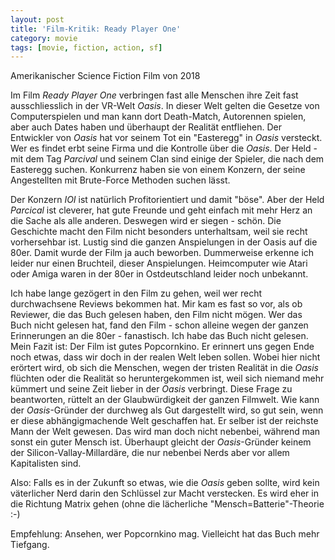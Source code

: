 ```yaml
---
layout: post
title: 'Film-Kritik: Ready Player One'
category: movie
tags: [movie, fiction, action, sf]
---
```


Amerikanischer Science Fiction Film von 2018

Im Film _Ready Player One_ verbringen fast alle Menschen ihre Zeit fast ausschliesslich in der VR-Welt _Oasis_. In dieser Welt gelten die Gesetze von Computerspielen und man kann dort Death-Match, Autorennen spielen, aber auch Dates haben und überhaupt der Realität entfliehen. Der Entwickler von _Oasis_ hat vor seinem Tot ein "Easteregg" in _Oasis_ versteckt. Wer es findet erbt seine Firma und die Kontrolle über die _Oasis_. Der Held - mit dem Tag _Parcival_ und seinem Clan sind einige der Spieler, die nach dem Easteregg suchen. Konkurrenz haben sie von einem Konzern, der seine Angestellten mit Brute-Force Methoden suchen lässt.

Der Konzern _IOI_ ist natürlich Profitorientiert und damit "böse". Aber der Held _Parcical_ ist cleverer, hat gute Freunde und geht einfach mit mehr Herz an die Sache als alle anderen. Deswegen wird er siegen - schön. Die Geschichte macht den Film nicht besonders unterhaltsam, weil sie recht vorhersehbar ist. Lustig sind die ganzen Anspielungen in der Oasis auf die 80er. Damit wurde der Film ja auch beworben. Dummerweise erkenne ich leider nur einen Bruchteil, dieser Anspielungen. Heimcomputer wie Atari oder Amiga waren in der 80er in Ostdeutschland leider noch unbekannt.

Ich habe lange gezögert in den Film zu gehen, weil wer recht durchwachsene Reviews bekommen hat. Mir kam es fast so vor, als ob Reviewer, die das Buch gelesen haben, den Film nicht mögen. Wer das Buch nicht gelesen hat, fand den Film - schon alleine wegen der ganzen Erinnerungen an die 80er - fanastisch. Ich habe das Buch nicht gelesen. Mein Fazit ist: Der Film ist gutes Popcornkino. Er erinnert uns gegen Ende noch etwas, dass wir doch in der realen Welt leben sollen. Wobei hier nicht erörtert wird, ob sich die Menschen, wegen der tristen Realität in die _Oasis_ flüchten oder die Realität so heruntergekommen ist, weil sich niemand mehr kümmert und seine Zeit lieber in der _Oasis_ verbringt. Diese Frage zu beantworten, rüttelt an der Glaubwürdigkeit der ganzen Filmwelt. Wie kann der _Oasis_-Gründer der durchweg als Gut dargestellt wird, so gut sein, wenn er diese abhängigmachende Welt geschaffen hat. Er selber ist der reichste Mann der Welt gewesen. Das wird man doch nicht nebenbei, während man sonst ein guter Mensch ist. Überhaupt gleicht der _Oasis_-Gründer keinem der Silicon-Vallay-Millardäre, die nur nebenbei Nerds aber vor allem Kapitalisten sind.

Also: Falls es in der Zukunft so etwas, wie die _Oasis_ geben sollte, wird kein väterlicher Nerd darin den Schlüssel zur Macht verstecken. Es wird eher in die Richtung Matrix gehen (ohne die lächerliche "Mensch=Batterie"-Theorie :-)

Empfehlung: Ansehen, wer Popcornkino mag. Vielleicht hat das Buch mehr Tiefgang.
